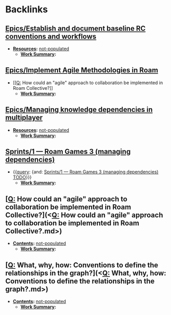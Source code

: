 
# Backlinks
## [Epics/Establish and document baseline RC conventions and workflows](<Epics/Establish and document baseline RC conventions and workflows.md>)
- **[Resources](<Resources.md>):** [not-populated](<not-populated.md>)
    - **[Work Summary](<Work Summary.md>):**

## [Epics/Implement Agile Methodologies in Roam](<Epics/Implement Agile Methodologies in Roam.md>)
- [[[Q:](<[[Q:.md>) How could an "agile" approach to collaboration be implemented in Roam Collective?]]
    - **[Work Summary](<Work Summary.md>):**

## [Epics/Managing knowledge dependencies in multiplayer](<Epics/Managing knowledge dependencies in multiplayer.md>)
- **[Resources](<Resources.md>):** [not-populated](<not-populated.md>)
    - **[Work Summary](<Work Summary.md>):**

## [Sprints/1 — Roam Games 3 (managing dependencies)](<Sprints/1 — Roam Games 3 (managing dependencies).md>)
- {{[query](<query.md>): {and: [Sprints/1 — Roam Games 3 (managing dependencies)](<Sprints/1 — Roam Games 3 (managing dependencies).md>) [TODO](<TODO.md>)}}}
    - **[Work Summary](<Work Summary.md>):**

## [[Q:](<[Q:.md>) How could an "agile" approach to collaboration be implemented in Roam Collective?](<[Q:](<Q:.md>) How could an "agile" approach to collaboration be implemented in Roam Collective?.md>)
- **[Contents](<Contents.md>):** [not-populated](<not-populated.md>)
    - **[Work Summary](<Work Summary.md>):**

## [[Q:](<[Q:.md>) What, why, how: Conventions to define the relationships in the graph?](<[Q:](<Q:.md>) What, why, how: Conventions to define the relationships in the graph?.md>)
- **[Contents](<Contents.md>):** [not-populated](<not-populated.md>)
    - **[Work Summary](<Work Summary.md>):**

